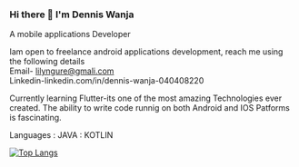 ### Hi there 👋 I'm Dennis Wanja <br>
A mobile applications Developer<br>

Iam open to freelance android applications development, reach me   using the following details<br>
Email- lilyngure@gmali.com<br>
Linkedin-linkedin.com/in/dennis-wanja-040408220  

Currently learning Flutter-its one  of the most amazing Technologies ever created. The ability to write code runnig on both Android and IOS Patforms is fascinating.<br>

Languages  : JAVA        : KOTLIN<br>

[![Top Langs](https://github-readme-stats.vercel.app/api/top-langs/?username=Lilytreasure&layout=compact&theme=vision-friendly-dark)](https://github.com/anuraghazra/github-readme-stats)







<!--
**Lilytreasure/Lilytreasure** is a ✨ _special_ ✨ repository because its `README.md` (this file) appears on your GitHub profile.

Here are some ideas to get you started:

- 🔭 I’m currently working on ...
- 🌱 I’m currently learning ...
- 👯 I’m looking to collaborate on ...
- 🤔 I’m looking for help with ...
- 💬 Ask me about ...
- 📫 How to reach me: ...
- 😄 Pronouns: ...
- ⚡ Fun fact: ...
-->
